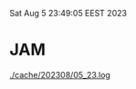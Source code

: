 Sat Aug  5 23:49:05 EEST 2023
# JAM
<a href='./cache/202308/05_23.log'>./cache/202308/05_23.log</a>
